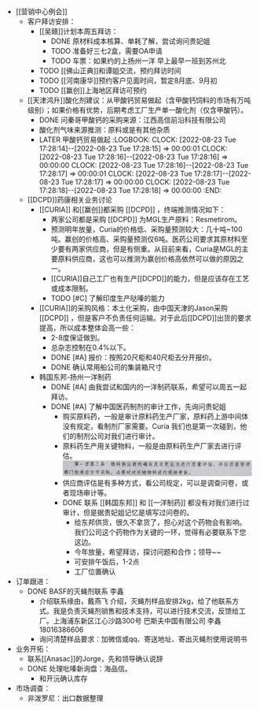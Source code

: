 - [[营销中心例会]]
	- 客户拜访安排：
		- [[吴赣]]计划本周五拜访：
			- DONE 原材料成本核算、单耗了解，尝试询问贵妃姐
			- TODO 准备好三七2盒，需要OA申请
			- TODO 车票：如果约的上扬州一洋 早上最早一班到苏州北
		- TODO [[佛山正典]]和谭姐交流，预约拜访时间
		- TODO [[河南康华]]预约客户见面时间，暂定8月底、9月初
		- TODO [[赢创]]上海地区拜访可预约
	- [[天津鸿升]]酸化剂建议：从甲酸钙贸易做起（含甲酸钙饲料的市场有万吨级别）；如果价格有优势，后期考虑工厂生产单一酸化剂（仅含甲酸钙）。
		- DONE 问秦哥甲酸钙的采购来源：江西高信前沿科技有限公司
		- 酸化剂气味来源推测：原料或是有其他杂质
		- LATER 甲酸钙贸易做起
		  :LOGBOOK:
		  CLOCK: [2022-08-23 Tue 17:28:14]--[2022-08-23 Tue 17:28:15] =>  00:00:01
		  CLOCK: [2022-08-23 Tue 17:28:16]--[2022-08-23 Tue 17:28:16] =>  00:00:00
		  CLOCK: [2022-08-23 Tue 17:28:16]--[2022-08-23 Tue 17:28:17] =>  00:00:01
		  CLOCK: [2022-08-23 Tue 17:28:17]--[2022-08-23 Tue 17:28:17] =>  00:00:00
		  CLOCK: [2022-08-23 Tue 17:28:18]--[2022-08-23 Tue 17:28:18] =>  00:00:00
		  :END:
	- [[DCPD]]药康相关业务讨论
		- [[CURIA]] 和[[赢创]]都采购 [[DCPD]] ，终端推测情况如下：
			- 两家公司都是采购 [[DCPD]] 为MGL生产原料：Resmetirom。
			- 预测明年放量，Curia的价格低、采购量预测较大：几十吨~100吨。赢创的价格高、采购量预测仅6吨。医药公司要求其原材料至少要有两家供应商，但是有侧重。从目前来看，Curia是MGL的主要原料供应商，这也可以推测为赢创价格高依然可以做的原因之一。
			- [[CURIA]]自己工厂也有生产[[DCPD]]的能力，但是应该存在工艺或成本限制。
			- TODO [#C] 了解印度生产哒嗪的能力
		- [[CURIA]]的采购风格：本土化采购，由中国天津的Jason采购 [[DCPD]] ，但是客户不负责任何运输。对于此后[[DCPD]]出货的要求提高，所以成本整体会高一些：
			- 2-8度保证做到。
			- 总杂志控制在0.4%以下。
			- DONE [#A] 报价：按照20尺柜和40尺柜去分开报价。
			- DONE 确认常用船公司的集装箱尺寸
		- 韩国东邦-扬州一洋制药
			- DONE [#A] 由我尝试和国内的一洋制药联系，希望可以周五一起拜访。
			- DONE [#A] 了解中国医药制剂的审计工作，先询问贵妃姐
				- 购买原料药，一般是审计原料药生产厂家，原料药上游中间体没有规定，看制剂厂家需要。Curia 我们也是第一次碰到，他们的制剂公司对我们进行审计。
				- 原料药生产用关键物料，一般是由原料药生产厂家去进行评估。 ![3cb146b4ea0f00063a4c59b8d6b0886.png](../assets/3cb146b4ea0f00063a4c59b8d6b0886_1661237529667_0.png)
				- 供应商评估是有多种方式，看公司规定，可以是调查问卷，或者现场审计等。
				- DONE 联系 [[韩国东邦]] 和 [[一洋制药]] 都没有对我们进行过审计，但是据贵妃姐记忆是填写过问卷的。
					- 给东邦供货，很久不拿货了，担心对这个药物会有影响。我们公司这个药物作为关键的一环，觉得有必要联系下您这边。
					- 今年放量，希望拜访，探讨问题和合作；领导~~
					- 可安排午饭后，1-2点
					- 工厂位置确认
- 订单跟进：
	- DONE BASF的灭蝇剂联系 李鑫
		- 介绍联系缘由，戴燕飞 介绍，灭蝇剂样品安排2kg，给了他联系方式。我是负责灭蝇剂销售和技术支持，可以进行技术交流，反馈给工厂。上海浦东新区江心沙路300号 巴斯夫中国有限公司 李鑫 18016386606
		- 询问清楚样品要求：加微信或qq、寄送地址、寄出灭蝇剂使用说明书
- 业务开拓：
	- 联系[[Anasac]]的Jorge，先和领导确认说辞
	- DONE 处理吡嗪新询盘：海品信。
		- 和开沅确认库存
- 市场调查：
	- 非泼罗尼：出口数据整理